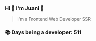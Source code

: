 ### Hi 👋 I&#39;m Juani 🦁

> I&#39;m a Frontend Web Developer SSR

### 📚 Days being a developer: 511
